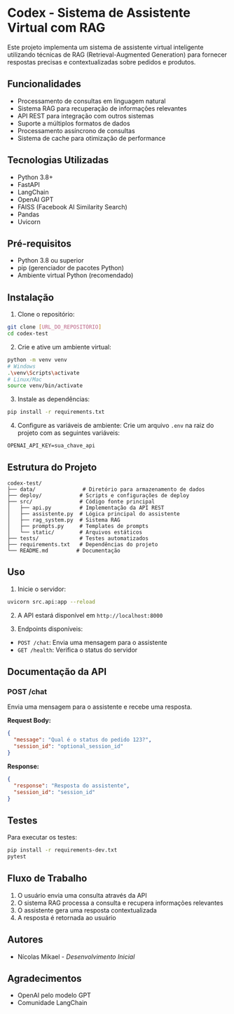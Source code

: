 # Codex - Sistema de Assistente Virtual com RAG

Este projeto implementa um sistema de assistente virtual inteligente utilizando técnicas de RAG (Retrieval-Augmented Generation) para fornecer respostas precisas e contextualizadas sobre pedidos e produtos.

## Funcionalidades

- Processamento de consultas em linguagem natural
- Sistema RAG para recuperação de informações relevantes
- API REST para integração com outros sistemas
- Suporte a múltiplos formatos de dados
- Processamento assíncrono de consultas
- Sistema de cache para otimização de performance

## Tecnologias Utilizadas

- Python 3.8+
- FastAPI
- LangChain
- OpenAI GPT
- FAISS (Facebook AI Similarity Search)
- Pandas
- Uvicorn

## Pré-requisitos

- Python 3.8 ou superior
- pip (gerenciador de pacotes Python)
- Ambiente virtual Python (recomendado)

## Instalação

1. Clone o repositório:

```bash
git clone [URL_DO_REPOSITÓRIO]
cd codex-test
```

2. Crie e ative um ambiente virtual:

```bash
python -m venv venv
# Windows
.\venv\Scripts\activate
# Linux/Mac
source venv/bin/activate
```

3. Instale as dependências:

```bash
pip install -r requirements.txt
```

4. Configure as variáveis de ambiente:
   Crie um arquivo `.env` na raiz do projeto com as seguintes variáveis:

```
OPENAI_API_KEY=sua_chave_api
```

## Estrutura do Projeto

```
codex-test/
├── data/               # Diretório para armazenamento de dados
├── deploy/            # Scripts e configurações de deploy
├── src/               # Código fonte principal
│   ├── api.py         # Implementação da API REST
│   ├── assistente.py  # Lógica principal do assistente
│   ├── rag_system.py  # Sistema RAG
│   ├── prompts.py     # Templates de prompts
│   └── static/        # Arquivos estáticos
├── tests/             # Testes automatizados
├── requirements.txt   # Dependências do projeto
└── README.md         # Documentação
```

## Uso

1. Inicie o servidor:

```bash
uvicorn src.api:app --reload
```

2. A API estará disponível em `http://localhost:8000`

3. Endpoints disponíveis:

- `POST /chat`: Envia uma mensagem para o assistente
- `GET /health`: Verifica o status do servidor

## Documentação da API

### POST /chat

Envia uma mensagem para o assistente e recebe uma resposta.

**Request Body:**

```json
{
  "message": "Qual é o status do pedido 123?",
  "session_id": "optional_session_id"
}
```

**Response:**

```json
{
  "response": "Resposta do assistente",
  "session_id": "session_id"
}
```

## Testes

Para executar os testes:

```bash
pip install -r requirements-dev.txt
pytest
```

## Fluxo de Trabalho

1. O usuário envia uma consulta através da API
2. O sistema RAG processa a consulta e recupera informações relevantes
3. O assistente gera uma resposta contextualizada
4. A resposta é retornada ao usuário

## Autores

- Nícolas Mikael - _Desenvolvimento Inicial_

## Agradecimentos

- OpenAI pelo modelo GPT
- Comunidade LangChain
